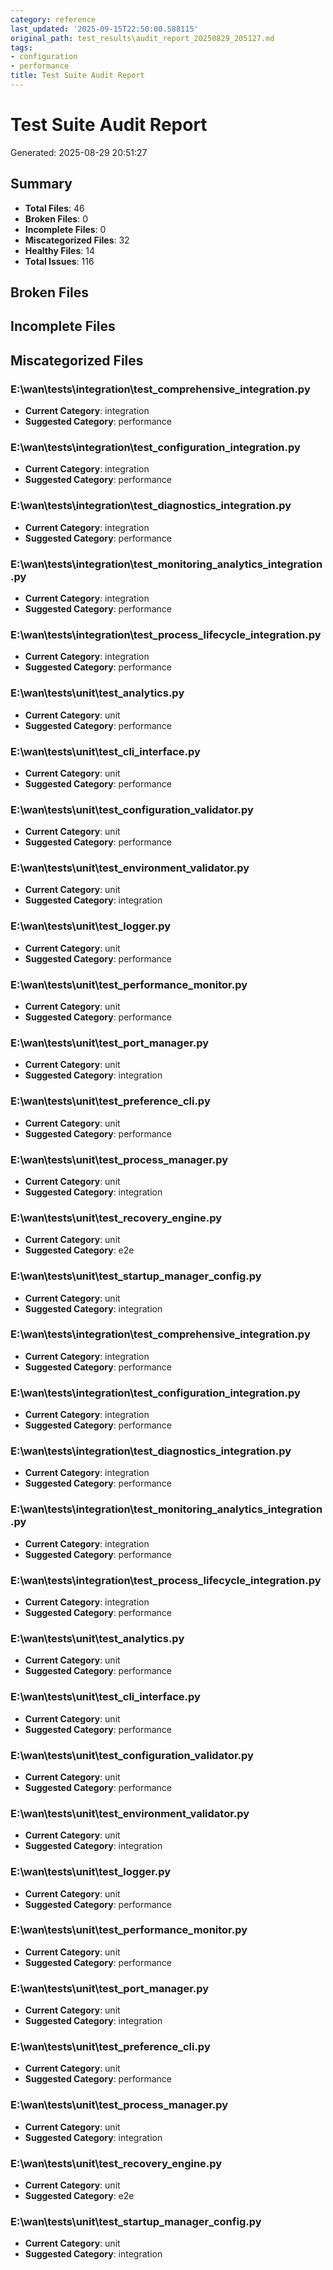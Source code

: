 ```yaml
---
category: reference
last_updated: '2025-09-15T22:50:00.588115'
original_path: test_results\audit_report_20250829_205127.md
tags:
- configuration
- performance
title: Test Suite Audit Report
---
```


# Test Suite Audit Report

Generated: 2025-08-29 20:51:27

## Summary

- **Total Files**: 46
- **Broken Files**: 0
- **Incomplete Files**: 0
- **Miscategorized Files**: 32
- **Healthy Files**: 14
- **Total Issues**: 116

## Broken Files

## Incomplete Files

## Miscategorized Files

### E:\wan\tests\integration\test_comprehensive_integration.py
- **Current Category**: integration
- **Suggested Category**: performance

### E:\wan\tests\integration\test_configuration_integration.py
- **Current Category**: integration
- **Suggested Category**: performance

### E:\wan\tests\integration\test_diagnostics_integration.py
- **Current Category**: integration
- **Suggested Category**: performance

### E:\wan\tests\integration\test_monitoring_analytics_integration.py
- **Current Category**: integration
- **Suggested Category**: performance

### E:\wan\tests\integration\test_process_lifecycle_integration.py
- **Current Category**: integration
- **Suggested Category**: performance

### E:\wan\tests\unit\test_analytics.py
- **Current Category**: unit
- **Suggested Category**: performance

### E:\wan\tests\unit\test_cli_interface.py
- **Current Category**: unit
- **Suggested Category**: performance

### E:\wan\tests\unit\test_configuration_validator.py
- **Current Category**: unit
- **Suggested Category**: performance

### E:\wan\tests\unit\test_environment_validator.py
- **Current Category**: unit
- **Suggested Category**: integration

### E:\wan\tests\unit\test_logger.py
- **Current Category**: unit
- **Suggested Category**: performance

### E:\wan\tests\unit\test_performance_monitor.py
- **Current Category**: unit
- **Suggested Category**: performance

### E:\wan\tests\unit\test_port_manager.py
- **Current Category**: unit
- **Suggested Category**: integration

### E:\wan\tests\unit\test_preference_cli.py
- **Current Category**: unit
- **Suggested Category**: performance

### E:\wan\tests\unit\test_process_manager.py
- **Current Category**: unit
- **Suggested Category**: integration

### E:\wan\tests\unit\test_recovery_engine.py
- **Current Category**: unit
- **Suggested Category**: e2e

### E:\wan\tests\unit\test_startup_manager_config.py
- **Current Category**: unit
- **Suggested Category**: integration

### E:\wan\tests\integration\test_comprehensive_integration.py
- **Current Category**: integration
- **Suggested Category**: performance

### E:\wan\tests\integration\test_configuration_integration.py
- **Current Category**: integration
- **Suggested Category**: performance

### E:\wan\tests\integration\test_diagnostics_integration.py
- **Current Category**: integration
- **Suggested Category**: performance

### E:\wan\tests\integration\test_monitoring_analytics_integration.py
- **Current Category**: integration
- **Suggested Category**: performance

### E:\wan\tests\integration\test_process_lifecycle_integration.py
- **Current Category**: integration
- **Suggested Category**: performance

### E:\wan\tests\unit\test_analytics.py
- **Current Category**: unit
- **Suggested Category**: performance

### E:\wan\tests\unit\test_cli_interface.py
- **Current Category**: unit
- **Suggested Category**: performance

### E:\wan\tests\unit\test_configuration_validator.py
- **Current Category**: unit
- **Suggested Category**: performance

### E:\wan\tests\unit\test_environment_validator.py
- **Current Category**: unit
- **Suggested Category**: integration

### E:\wan\tests\unit\test_logger.py
- **Current Category**: unit
- **Suggested Category**: performance

### E:\wan\tests\unit\test_performance_monitor.py
- **Current Category**: unit
- **Suggested Category**: performance

### E:\wan\tests\unit\test_port_manager.py
- **Current Category**: unit
- **Suggested Category**: integration

### E:\wan\tests\unit\test_preference_cli.py
- **Current Category**: unit
- **Suggested Category**: performance

### E:\wan\tests\unit\test_process_manager.py
- **Current Category**: unit
- **Suggested Category**: integration

### E:\wan\tests\unit\test_recovery_engine.py
- **Current Category**: unit
- **Suggested Category**: e2e

### E:\wan\tests\unit\test_startup_manager_config.py
- **Current Category**: unit
- **Suggested Category**: integration

